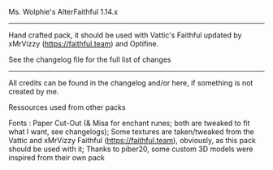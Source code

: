 Ms. Wolphie's AlterFaithful 1.14.x

----------------------

Hand crafted pack, it should be used with Vattic's Faithful updated by xMrVizzy (https://faithful.team) and Optifine.

See the changelog file for the full list of changes

----------------------

All credits can be found in the changelog and/or here, if something is not created by me.

Ressources used from other packs

Fonts : Paper Cut-Out (& Misa for enchant runes; both are tweaked to fit what I want, see changelogs);
Some textures are taken/tweaked from the Vattic and xMrVizzy Faithful (https://faithful.team), obviously, as this pack should be used with it;
Thanks to piber20, some custom 3D models were inspired from their own pack
